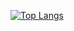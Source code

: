 [![Top Langs](https://github-readme-stats.vercel.app/api/top-langs/?username=itsnemesi)](https://github.com/anuraghazra/github-readme-stats)
